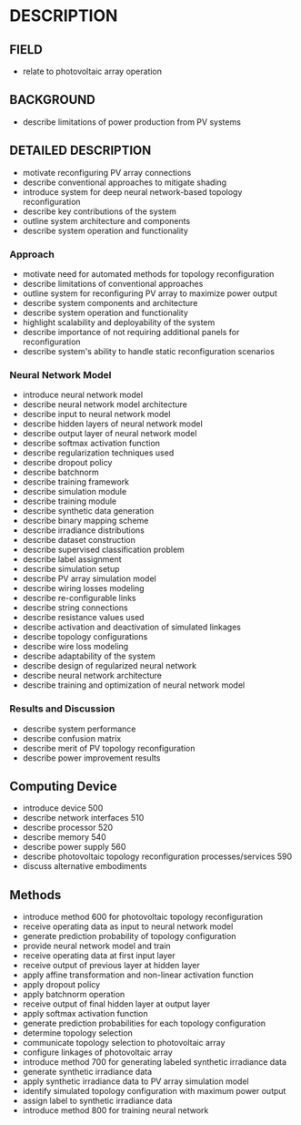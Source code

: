 # DESCRIPTION

## FIELD

- relate to photovoltaic array operation

## BACKGROUND

- describe limitations of power production from PV systems

## DETAILED DESCRIPTION

- motivate reconfiguring PV array connections
- describe conventional approaches to mitigate shading
- introduce system for deep neural network-based topology reconfiguration
- describe key contributions of the system
- outline system architecture and components
- describe system operation and functionality

### Approach

- motivate need for automated methods for topology reconfiguration
- describe limitations of conventional approaches
- outline system for reconfiguring PV array to maximize power output
- describe system components and architecture
- describe system operation and functionality
- highlight scalability and deployability of the system
- describe importance of not requiring additional panels for reconfiguration
- describe system's ability to handle static reconfiguration scenarios

### Neural Network Model

- introduce neural network model
- describe neural network model architecture
- describe input to neural network model
- describe hidden layers of neural network model
- describe output layer of neural network model
- describe softmax activation function
- describe regularization techniques used
- describe dropout policy
- describe batchnorm
- describe training framework
- describe simulation module
- describe training module
- describe synthetic data generation
- describe binary mapping scheme
- describe irradiance distributions
- describe dataset construction
- describe supervised classification problem
- describe label assignment
- describe simulation setup
- describe PV array simulation model
- describe wiring losses modeling
- describe re-configurable links
- describe string connections
- describe resistance values used
- describe activation and deactivation of simulated linkages
- describe topology configurations
- describe wire loss modeling
- describe adaptability of the system
- describe design of regularized neural network
- describe neural network architecture
- describe training and optimization of neural network model

### Results and Discussion

- describe system performance
- describe confusion matrix
- describe merit of PV topology reconfiguration
- describe power improvement results

## Computing Device

- introduce device 500
- describe network interfaces 510
- describe processor 520
- describe memory 540
- describe power supply 560
- describe photovoltaic topology reconfiguration processes/services 590
- discuss alternative embodiments

## Methods

- introduce method 600 for photovoltaic topology reconfiguration
- receive operating data as input to neural network model
- generate prediction probability of topology configuration
- provide neural network model and train
- receive operating data at first input layer
- receive output of previous layer at hidden layer
- apply affine transformation and non-linear activation function
- apply dropout policy
- apply batchnorm operation
- receive output of final hidden layer at output layer
- apply softmax activation function
- generate prediction probabilities for each topology configuration
- determine topology selection
- communicate topology selection to photovoltaic array
- configure linkages of photovoltaic array
- introduce method 700 for generating labeled synthetic irradiance data
- generate synthetic irradiance data
- apply synthetic irradiance data to PV array simulation model
- identify simulated topology configuration with maximum power output
- assign label to synthetic irradiance data
- introduce method 800 for training neural network

